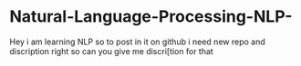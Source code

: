 # Natural-Language-Processing-NLP-
Hey i am learning NLP so to post in it on github i need  new repo and discription right so can you give me discri[tion for that
